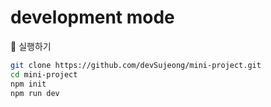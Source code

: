 # development mode
:dizzy: 실행하기
```bash
git clone https://github.com/devSujeong/mini-project.git
cd mini-project
npm init
npm run dev
```
